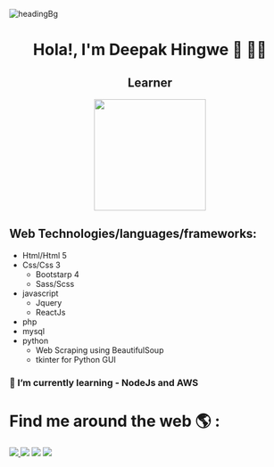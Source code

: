 ![headingBg](https://github.com/Deepak-23/Deepak-23/blob/master/image/hello.jpeg)

<p align="center"> <h1 align="center">Hola!, I'm Deepak Hingwe &#128075; 👨‍💻</h1></p>
 <h2 align="center"> Learner </h1>

 <div align="center">
 <img src="https://media1.giphy.com/media/ukMiDlCmdv2og/giphy.gif?cid=ecf05e47mc95jmnwl2vp9jm85y6sx150n0i2zp64jfbjv8x8&rid=giphy.gif" widh="200px" height="200px">
 </div>
 
## Web Technologies/languages/frameworks: 

* Html/Html 5
* Css/Css 3
  * Bootstarp 4
  * Sass/Scss
* javascript
  * Jquery
  * ReactJs
* php 
* mysql
* python
  * Web Scraping using BeautifulSoup
  * tkinter for Python GUI




### 🌱 I’m currently learning - NodeJs and AWS
<!-- working project - product-tracker using web scraping py. -->






# Find me around the web 🌎 :
<a href="https://www.linkedin.com/in/deepak-hingwe-1094b4149/"><img src="https://img.icons8.com/doodle/50/000000/linkedin.png"/> </a>
<a href="https://www.instagram.com/man.engineer_/?hl=en"><img src="https://img.icons8.com/cotton/64/000000/instagram-new.png"/></a>
<a href="https://www.facebook.com/chinu272397"><img src="https://img.icons8.com/doodle/48/000000/facebook-new.png"/></a>
<a href="https://twitter.com/DeepakHingwe1"><img src="https://img.icons8.com/doodle/48/000000/twitter.png"/></a>


